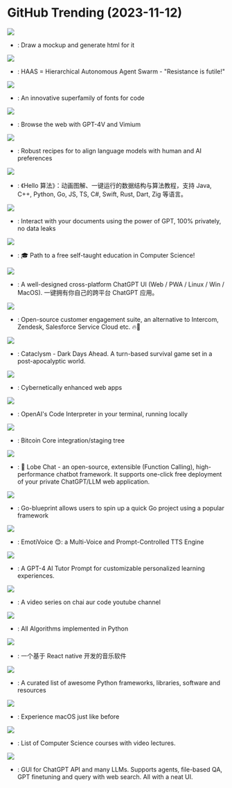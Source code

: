 # GitHub Trending (2023-11-12)

![](https://img.shields.io/badge/TypeScript-New%20961-green?style=flat-square&logo=appveyor)
- [](https://github.comundefined): Draw a mockup and generate html for it

![](https://img.shields.io/badge/Python-New%20312-green?style=flat-square&logo=appveyor)
- [](https://github.comundefined): HAAS = Hierarchical Autonomous Agent Swarm - "Resistance is futile!"

![](https://img.shields.io/badge/TypeScript-New%201-green?style=flat-square&logo=appveyor)
- [](https://github.comundefined): An innovative superfamily of fonts for code

![](https://img.shields.io/badge/Python-New%20262-green?style=flat-square&logo=appveyor)
- [](https://github.comundefined): Browse the web with GPT-4V and Vimium

![](https://img.shields.io/badge/Python-New%2084-green?style=flat-square&logo=appveyor)
- [](https://github.comundefined): Robust recipes for to align language models with human and AI preferences

![](https://img.shields.io/badge/Java-New%201-green?style=flat-square&logo=appveyor)
- [](https://github.comundefined): 《Hello 算法》：动画图解、一键运行的数据结构与算法教程，支持 Java, C++, Python, Go, JS, TS, C#, Swift, Rust, Dart, Zig 等语言。

![](https://img.shields.io/badge/Python-New%201-green?style=flat-square&logo=appveyor)
- [](https://github.comundefined): Interact with your documents using the power of GPT, 100% privately, no data leaks

![](https://img.shields.io/badge/none-New%20265-green?style=flat-square&logo=appveyor)
- [](https://github.comundefined): 🎓 Path to a free self-taught education in Computer Science!

![](https://img.shields.io/badge/TypeScript-New%20163-green?style=flat-square&logo=appveyor)
- [](https://github.comundefined): A well-designed cross-platform ChatGPT UI (Web / PWA / Linux / Win / MacOS). 一键拥有你自己的跨平台 ChatGPT 应用。

![](https://img.shields.io/badge/Ruby-New%20193-green?style=flat-square&logo=appveyor)
- [](https://github.comundefined): Open-source customer engagement suite, an alternative to Intercom, Zendesk, Salesforce Service Cloud etc. 🔥💬

![](https://img.shields.io/badge/C%2B%2B-New%2022-green?style=flat-square&logo=appveyor)
- [](https://github.comundefined): Cataclysm - Dark Days Ahead. A turn-based survival game set in a post-apocalyptic world.

![](https://img.shields.io/badge/JavaScript-New%2034-green?style=flat-square&logo=appveyor)
- [](https://github.comundefined): Cybernetically enhanced web apps

![](https://img.shields.io/badge/Python-New%20209-green?style=flat-square&logo=appveyor)
- [](https://github.comundefined): OpenAI's Code Interpreter in your terminal, running locally

![](https://img.shields.io/badge/C%2B%2B-New%2044-green?style=flat-square&logo=appveyor)
- [](https://github.comundefined): Bitcoin Core integration/staging tree

![](https://img.shields.io/badge/TypeScript-New%20261-green?style=flat-square&logo=appveyor)
- [](https://github.comundefined): 🤖 Lobe Chat - an open-source, extensible (Function Calling), high-performance chatbot framework. It supports one-click free deployment of your private ChatGPT/LLM web application.

![](https://img.shields.io/badge/Go-New%20123-green?style=flat-square&logo=appveyor)
- [](https://github.comundefined): Go-blueprint allows users to spin up a quick Go project using a popular framework

![](https://img.shields.io/badge/Python-New%20110-green?style=flat-square&logo=appveyor)
- [](https://github.comundefined): EmotiVoice 😊: a Multi-Voice and Prompt-Controlled TTS Engine

![](https://img.shields.io/badge/none-New%20131-green?style=flat-square&logo=appveyor)
- [](https://github.comundefined): A GPT-4 AI Tutor Prompt for customizable personalized learning experiences.

![](https://img.shields.io/badge/JavaScript-New%2043-green?style=flat-square&logo=appveyor)
- [](https://github.comundefined): A video series on chai aur code youtube channel

![](https://img.shields.io/badge/Python-New%2055-green?style=flat-square&logo=appveyor)
- [](https://github.comundefined): All Algorithms implemented in Python

![](https://img.shields.io/badge/TypeScript-New%2018-green?style=flat-square&logo=appveyor)
- [](https://github.comundefined): 一个基于 React native 开发的音乐软件

![](https://img.shields.io/badge/Python-New%20113-green?style=flat-square&logo=appveyor)
- [](https://github.comundefined): A curated list of awesome Python frameworks, libraries, software and resources

![](https://img.shields.io/badge/Python-New%2056-green?style=flat-square&logo=appveyor)
- [](https://github.comundefined): Experience macOS just like before

![](https://img.shields.io/badge/none-New%20118-green?style=flat-square&logo=appveyor)
- [](https://github.comundefined): List of Computer Science courses with video lectures.

![](https://img.shields.io/badge/Python-New%2058-green?style=flat-square&logo=appveyor)
- [](https://github.comundefined): GUI for ChatGPT API and many LLMs. Supports agents, file-based QA, GPT finetuning and query with web search. All with a neat UI.

